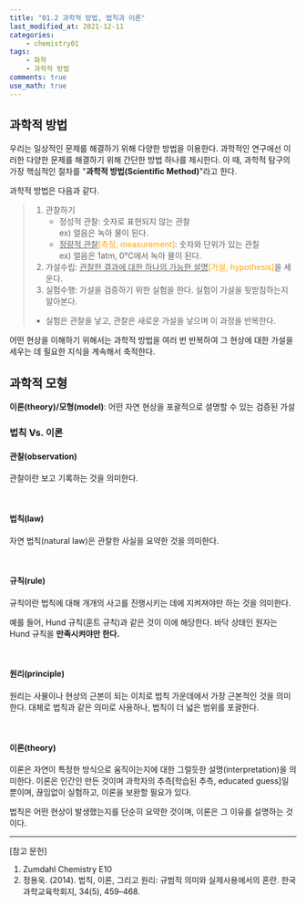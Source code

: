 ```yaml
---
title: "01.2 과학적 방법, 법칙과 이론"
last_modified_at: 2021-12-11
categories:
    - chemistry01
tags:
    - 화학
    - 과학적 방법
comments: true
use_math: true
---
```


<h2>과학적 방법</h2>

우리는 일상적인 문제를 해결하기 위해 다양한 방법을 이용한다. 과학적인 연구에선 이러한 다양한 문제를 해결하기 위해 간단한 방법 하나를 제시한다. 이 때, 과학적 탐구의 가장 핵심적인 절차를 "**과학적 방법(Scientific Method)**"라고 한다.

과학적 방법은 다음과 같다.

>1. 관찰하기
>    - 정성적 관찰: 숫자로 표현되지 않는 관찰\
>    ex) 얼음은 녹아 물이 된다.
>    - <u>정량적 관찰</u><span style="color: orange">[측정, measurement]</span>: 숫자와 단위가 있는 관칠\
>    ex) 얼음은 1atm, 0℃에서 녹아 물이 된다.
>2. 가설수립: <u>관찰한 결과에 대한 하나의 가능한 설명</u><span style="color: orange">[가설, hypothesis]</span>을 세운다.
>3. 실험수행: 가설을 검증하기 위한 실험을 한다. 실험이 가설을 뒷받침하는지 알아본다.
>- 실험은 관찰을 낳고, 관찰은 새로운 가설을 낳으며 이 과정을 반복한다.

어떤 현상을 이해하기 위해서는 과학적 방법을 여러 번 반복하여 그 현상에 대한 가설을 세우는 데 필요한 지식을 계속해서 축적한다.

<h2>과학적 모형</h2>

**이론(theory)/모형(model)**: 어떤 자연 현상을 포괄적으로 셜명할 수 있는 검증된 가설

<h3>법칙 Vs. 이론</h3>

<h4>관찰(observation)</h4>

관찰이란 보고 기록하는 것을 의미한다.

<br/>

<h4>법칙(law)</h4>

자연 법칙(natural law)은 관찰한 사실을 요약한 것을 의미한다.

<br/>

<h4>규칙(rule)</h4>

규칙이란 법칙에 대해 개개의 사고를 진행시키는 데에 지켜져야만 하는 것을 의미한다.

예를 들어, Hund 규칙(훈트 규칙)과 같은 것이 이에 해당한다. 바닥 상태인 원자는 Hund 규칙을 **만족시켜야만 한다.**

<br/>

<h4>원리(principle)</h4>

원리는 사물이나 현상의 근본이 되는 이치로 법칙 가운데에서 가장 근본적인 것을 의미한다. 대체로 법칙과 같은 의미로 사용하나, 법칙이 더 넓은 범위를 포괄한다.

<br/>

<h4>이론(theory)</h4>

이론은 자연이 특정한 방식으로 움직이는지에 대한 그럴듯한 설명(interpretation)을 의미한다. 이론은 인간인 만든 것이며 과학자의 추측[학습된 추측, educated guess]일 뿐이며, 끊임없이 실험하고, 이론을 보완할 필요가 있다.

법칙은 어떤 현상이 발생했는지를 단순히 요약한 것이며, 이론은 그 이유를 설명하는 것이다.

-----
[참고 문헌]

1. Zumdahl Chemistry E10
2. 정용욱. (2014). 법칙, 이론, 그리고 원리: 규범적 의미와 실제사용에서의 혼란. 한국과학교육학회지, 34(5), 459–468.